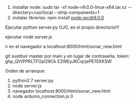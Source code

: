 



1. installar node: sudo tar -xf node-v9.0.0-linux-x64.tar.xz --directory=/usr/local --strip-components=1
2. instalar librerías:
	npm install node-ipc@9.0.0

Ejecutar python server.py OJO, en el propio directorio!!!

ejecutar node server.js

ir en el navegador a localhost:8000/html/sonar_new.html

git sustituir master por main y en lugar de contraseña, token: ghp_QVtPPRLTFOpl29Ck  E2WEyJKCqcjePE1SXKSW



Orden de arranque:

1. python2.7 server.py
2. node server.js
3. navegador localhost:8000/html/sonar_new.html
4. node arduino_connection.js 0
